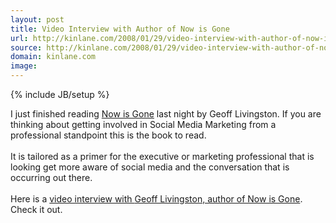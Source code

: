 ```yaml
---
layout: post
title: Video Interview with Author of Now is Gone
url: http://kinlane.com/2008/01/29/video-interview-with-author-of-now-is-gone/
source: http://kinlane.com/2008/01/29/video-interview-with-author-of-now-is-gone/
domain: kinlane.com
image: 
---
```

{% include JB/setup %}<p>I just finished reading <a href="http://nowisgone.com/">Now is Gone</a> last night by Geoff Livingston.  If you are thinking about getting involved in Social Media Marketing from a professional standpoint this is the book to read.<br /><br />It is tailored as a primer for the executive or marketing professional that is looking get more aware of social media and the conversation that is occurring out there.<br /><br />Here is a <a href="http://www.somewhatfrank.com/2008/01/geoff-livingsto.html">video interview with </a><a href="http://www.somewhatfrank.com/2008/01/geoff-livingsto.html">Geoff Livingston, author of Now is Gone</a>.  Check it out.</p>
